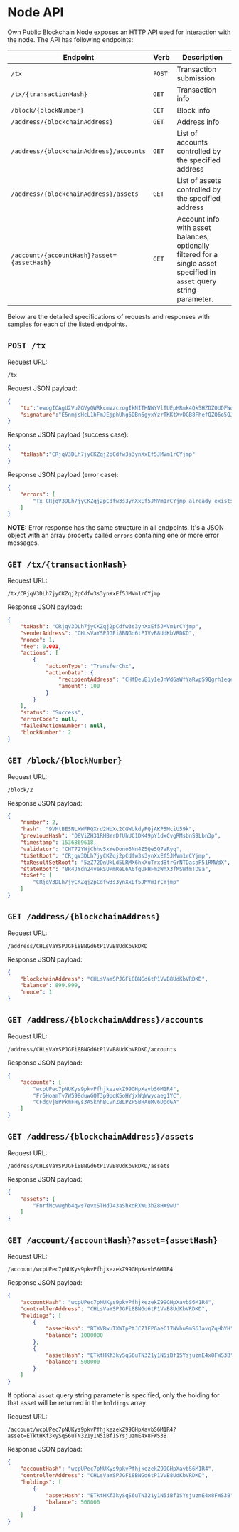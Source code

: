 # Node API

Own Public Blockchain Node exposes an HTTP API used for interaction with the node. The API has following endpoints:

Endpoint | Verb | Description
--- | --- | ---
`/tx` | `POST` | Transaction submission
`/tx/{transactionHash}` | `GET` | Transaction info
`/block/{blockNumber}` | `GET` | Block info
`/address/{blockchainAddress}` | `GET` | Address info
`/address/{blockchainAddress}/accounts` | `GET` | List of accounts controlled by the specified address
`/address/{blockchainAddress}/assets` | `GET` | List of assets controlled by the specified address
`/account/{accountHash}?asset={assetHash}` | `GET` | Account info with asset balances, optionally filtered for a single asset specified in `asset` query string parameter.

Below are the detailed specifications of requests and responses with samples for each of the listed endpoints.


## `POST /tx`

Request URL:
```
/tx
```

Request JSON payload:
```json
{
    "tx":"ewogICAgU2VuZGVyQWRkcmVzczogIkNITHNWYVlTUEpHRmk4Qk5HZDZ0UDFWdkI4VWRLYlZSREtEIiwKICAgIE5vbmNlOiAxLAogICAgRmVlOiAwLjAwMSwKICAgIEFjdGlvbnM6IFsKICAgICAgICB7CiAgICAgICAgICAgIEFjdGlvblR5cGU6ICJUcmFuc2ZlckNoeCIsCiAgICAgICAgICAgIEFjdGlvbkRhdGE6IHsKICAgICAgICAgICAgICAgIFJlY2lwaWVudEFkZHJlc3M6ICJDSGZEZXVCMXkxZUpuV2Q2YVdmWWFSdnBTOVFncmgxZXFlNyIsCiAgICAgICAgICAgICAgICBBbW91bnQ6IDEwMAogICAgICAgICAgICB9CiAgICAgICAgfQogICAgXQp9CiAgICA=",
    "signature":"E5nmjsHcL1hFmJEjphUhg6DBn6gyxYzrTKKtXvDGB8FhefQZQ6o5QJ1MRgXqqY97YMsCe8cs3muDF524Mq1Q9qTzG"
}
```

Response JSON payload (success case):
```json
{
    "txHash":"CRjqV3DLh7jyCKZqj2pCdfw3s3ynXxEf5JMVm1rCYjmp"
}
```

Response JSON payload (error case):
```json
{
    "errors": [
        "Tx CRjqV3DLh7jyCKZqj2pCdfw3s3ynXxEf5JMVm1rCYjmp already exists."
    ]
}
```

**NOTE:** Error response has the same structure in all endpoints. It's a JSON object with an array property called `errors` containing one or more error messages.


## `GET /tx/{transactionHash}`

Request URL:
```
/tx/CRjqV3DLh7jyCKZqj2pCdfw3s3ynXxEf5JMVm1rCYjmp
```

Response JSON payload:
```json
{
    "txHash": "CRjqV3DLh7jyCKZqj2pCdfw3s3ynXxEf5JMVm1rCYjmp",
    "senderAddress": "CHLsVaYSPJGFi8BNGd6tP1VvB8UdKbVRDKD",
    "nonce": 1,
    "fee": 0.001,
    "actions": [
        {
            "actionType": "TransferChx",
            "actionData": {
                "recipientAddress": "CHfDeuB1y1eJnWd6aWfYaRvpS9Qgrh1eqe7",
                "amount": 100
            }
        }
    ],
    "status": "Success",
    "errorCode": null,
    "failedActionNumber": null,
    "blockNumber": 2
}
```


## `GET /block/{blockNumber}`

Request URL:
```
/block/2
```

Response JSON payload:
```json
{
    "number": 2,
    "hash": "9VMtBESNLXWFRQXrd2HbXc2CGWUkdyPQjAKP5MciU59k",
    "previousHash": "D8ViZH31RHBYrDfUhUC1DK49pY1dxCvgRMsbnS9Lbn3p",
    "timestamp": 1536869618,
    "validator": "CHT72YWjChhv5xYeDono6Nn4Z5Qe5Q7aRyq",
    "txSetRoot": "CRjqV3DLh7jyCKZqj2pCdfw3s3ynXxEf5JMVm1rCYjmp",
    "txResultSetRoot": "5zZ72DnUkLd5LRMX6hxXuTrxd8trGrNTDasaP51RMWdX",
    "stateRoot": "8R4JYdn24veRSUPmReL6A6fgUFHFmzWhX3fMSWfmTD9a",
    "txSet": [
        "CRjqV3DLh7jyCKZqj2pCdfw3s3ynXxEf5JMVm1rCYjmp"
    ]
}
```


## `GET /address/{blockchainAddress}`

Request URL:
```
/address/CHLsVaYSPJGFi8BNGd6tP1VvB8UdKbVRDKD
```

Response JSON payload:
```json
{
    "blockchainAddress": "CHLsVaYSPJGFi8BNGd6tP1VvB8UdKbVRDKD",
    "balance": 899.999,
    "nonce": 1
}
```


## `GET /address/{blockchainAddress}/accounts`

Request URL:
```
/address/CHLsVaYSPJGFi8BNGd6tP1VvB8UdKbVRDKD/accounts
```

Response JSON payload:
```json
{
    "accounts": [
        "wcpUPec7pNUKys9pkvPfhjkezekZ99GHpXavbS6M1R4",
        "Fr5HoamTv7W598duwGQT3p9pqK5oHYjxWqWwycaeg1YC",
        "CFdgvj8PPkmFHys3ASknhBCvnZBLPZPSBHAuMv6DpdGA"
    ]
}
```

## `GET /address/{blockchainAddress}/assets`

Request URL:
```
/address/CHLsVaYSPJGFi8BNGd6tP1VvB8UdKbVRDKD/assets
```

Response JSON payload:
```json
{
    "assets": [
        "FnrfMcvwghb4qws7evxSTHdJ43aShxdRXWu3hZ8HX9wU"
    ]
}
```


## `GET /account/{accountHash}?asset={assetHash}`

Request URL:
```
/account/wcpUPec7pNUKys9pkvPfhjkezekZ99GHpXavbS6M1R4
```

Response JSON payload:
```json
{
    "accountHash": "wcpUPec7pNUKys9pkvPfhjkezekZ99GHpXavbS6M1R4",
    "controllerAddress": "CHLsVaYSPJGFi8BNGd6tP1VvB8UdKbVRDKD",
    "holdings": [
        {
            "assetHash": "BTXVBwuTXWTpPtJC71FPGaeC17NVhu9mS6JavqZqHbYH",
            "balance": 1000000
        },
        {
            "assetHash": "ETktHKf3kySqS6uTN321y1N5iBf1SYsjuzmE4x8FWS3B",
            "balance": 500000
        }
    ]
}
```

If optional `asset` query string parameter is specified, only the holding for that asset will be returned in the `holdings` array:

Request URL:
```
/account/wcpUPec7pNUKys9pkvPfhjkezekZ99GHpXavbS6M1R4?asset=ETktHKf3kySqS6uTN321y1N5iBf1SYsjuzmE4x8FWS3B
```

Response JSON payload:
```json
{
    "accountHash": "wcpUPec7pNUKys9pkvPfhjkezekZ99GHpXavbS6M1R4",
    "controllerAddress": "CHLsVaYSPJGFi8BNGd6tP1VvB8UdKbVRDKD",
    "holdings": [
        {
            "assetHash": "ETktHKf3kySqS6uTN321y1N5iBf1SYsjuzmE4x8FWS3B",
            "balance": 500000
        }
    ]
}
```
